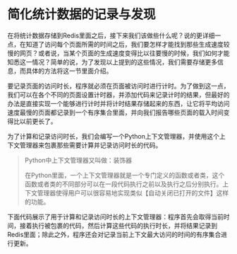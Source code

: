 # 简化统计数据的记录与发现

在将统计数据存储到Redis里面之后，接下来我们该做些什么呢？说的更详细一点，在知道了访问每个页面所需的时间之后，我们要怎样才能找到那些生成速度较慢的网页？或者说，当某个页面的生成速度变得比以往要慢的时候，我们如何才能知悉这一情况？简单的说，为了发现以上提到的这些情况，我们需要存储更多信息，而具体的方法将这一节里面介绍。

要记录页面的访问时长，程序就必须在页面被访问时进行计时。为了做到这一点，我们可以在各个不同的页面设置计时器，并添加代码来记录计时的结果，但最好的办法是直接实现一个能够进行计时并将计时结果存储起来的东西，让它将平均访问速度最慢的页面都记录到一个有序集合里面，并向我们报告哪些页面的载入时间变得比以前更长了。

为了计算和记录访问时长，我们会编写一个Python上下文管理器，并使用这个上下文管理器来包裹那些需要计算并记录访问时长的代码。

> Python中上下文管理器又叫做：装饰器
>
> 在Python里面，一个上下文管理器就是一个专门定义的函数或者类，这个函数或者类的不同部分可以在一段代码执行之前以及执行之后分别执行。上下文管理器使得用户可以很容易地实现类似【自动关闭已打开的文件】这样的功能。

下面代码展示了用于计算和记录访问时长的上下文管理器：程序首先会取得当前时间，接着执行被包裹的代码，然后计算这些代码的执行时长，并将结果记录到  
Redis里面；除此之外，程序还会对记录当前上下文最大访问的时间的有序集合进行更新。

```

```



